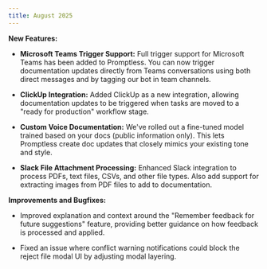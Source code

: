 ```yaml
---
title: August 2025
---
```


**New Features:**

* **Microsoft Teams Trigger Support:** Full trigger support for Microsoft Teams has been added to Promptless. You can now trigger documentation updates directly from Teams conversations using both direct messages and by tagging our bot in team channels.

* **ClickUp Integration:** Added ClickUp as a new integration, allowing documentation updates to be triggered when tasks are moved to a "ready for production" workflow stage.

* **Custom Voice Documentation:** We've rolled out a fine-tuned model trained based on your docs (public information only). This lets Promptless create doc updates that closely mimics your existing tone and style.

* **Slack File Attachment Processing:** Enhanced Slack integration to process PDFs, text files, CSVs, and other file types. Also add support for extracting images from PDF files to add to documentation.

**Improvements and Bugfixes:**

* Improved explanation and context around the "Remember feedback for future suggestions" feature, providing better guidance on how feedback is processed and applied.

* Fixed an issue where conflict warning notifications could block the reject file modal UI by adjusting modal layering.
